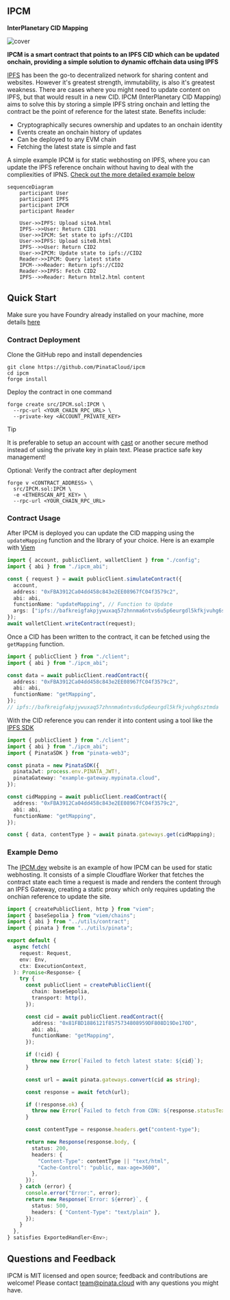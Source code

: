 ## IPCM

**InterPlanetary CID Mapping**

![cover](https://dweb.mypinata.cloud/ipfs/bafkreigsap637s5qtmp2cqomi3tkjlz62pet35x3cfbjqzh7mmbioiooei)

**IPCM is a smart contract that points to an IPFS CID which can be updated onchain, providing a simple solution to dynamic offchain data using IPFS**

[IPFS](https://ipfs.io) has been the go-to decentralized network for sharing content and websites. However it's greatest strength, immutability, is also it's greatest weakness. There are cases where you might need to update content on IPFS, but that would result in a new CID. IPCM (InterPlanetary CID Mapping) aims to solve this by storing a simple IPFS string onchain and letting the contract be the point of reference for the latest state. Benefits include:

- Cryptographically secures ownership and updates to an onchain identity
- Events create an onchain history of updates
- Can be deployed to any EVM chain
- Fetching the latest state is simple and fast

A simple example IPCM is for static webhosting on IPFS, where you can update the IPFS reference onchain without having to deal with the compliexities of IPNS. [Check out the more detailed example below](#example-demo)

```mermaid
sequenceDiagram
    participant User
    participant IPFS
    participant IPCM
    participant Reader

    User->>IPFS: Upload siteA.html
    IPFS-->>User: Return CID1
    User->>IPCM: Set state to ipfs://CID1
    User->>IPFS: Upload siteB.html
    IPFS-->>User: Return CID2
    User->>IPCM: Update state to ipfs://CID2
    Reader->>IPCM: Query latest state
    IPCM-->>Reader: Return ipfs://CID2
    Reader->>IPFS: Fetch CID2
    IPFS-->>Reader: Return html2.html content
```

## Quick Start

Make sure you have Foundry already installed on your machine, more details [here](https://book.getfoundry.sh/getting-started/installation)

### Contract Deployment

Clone the GitHub repo and install dependencies

```
git clone https://github.com/PinataCloud/ipcm
cd ipcm
forge install
```

Deploy the contract in one command

```
forge create src/IPCM.sol:IPCM \
  --rpc-url <YOUR_CHAIN_RPC_URL> \
  --private-key <ACCOUNT_PRIVATE_KEY>
```

> [!TIP]
> It is preferable to setup an account with [cast](https://book.getfoundry.sh/tutorials/best-practices?highlight=wallet#private-key-management) or another secure method instead of using the private key in plain text. Please practice safe key management!

Optional: Verify the contract after deployment

```
forge v <CONTRACT_ADDRESS> \
  src/IPCM.sol:IPCM \
  -e <ETHERSCAN_API_KEY> \
  --rpc-url <YOUR_CHAIN_RPC_URL>
```

### Contract Usage

After IPCM is deployed you can update the CID mapping using the `updateMapping` function and the library of your choice. Here is an example with [Viem](https://viem.sh/docs/contract/writeContract#writecontract)

```typescript
import { account, publicClient, walletClient } from "./config";
import { abi } from "./ipcm_abi";

const { request } = await publicClient.simulateContract({
  account,
  address: "0xFBA3912Ca04dd458c843e2EE08967fC04f3579c2",
  abi: abi,
  functionName: "updateMapping", // Function to Update
  args: ["ipfs://bafkreigfakpjywuxaq57zhnnma6ntvs6u5p6eurgdl5kfkjvuhg6sztmda"], // IPFS CID args
});
await walletClient.writeContract(request);
```

Once a CID has been written to the contract, it can be fetched using the `getMapping` function.

```typescript
import { publicClient } from "./client";
import { abi } from "./ipcm_abi";

const data = await publicClient.readContract({
  address: "0xFBA3912Ca04dd458c843e2EE08967fC04f3579c2",
  abi: abi,
  functionName: "getMapping",
});
// ipfs://bafkreigfakpjywuxaq57zhnnma6ntvs6u5p6eurgdl5kfkjvuhg6sztmda
```

With the CID reference you can render it into content using a tool like the [IPFS SDK](https://docs.pinata.cloud/web3/sdk)

```typescript
import { publicClient } from "./client";
import { abi } from "./ipcm_abi";
import { PinataSDK } from "pinata-web3";

const pinata = new PinataSDK({
  pinataJwt: process.env.PINATA_JWT!,
  pinataGateway: "example-gateway.mypinata.cloud",
});

const cidMapping = await publicClient.readContract({
  address: "0xFBA3912Ca04dd458c843e2EE08967fC04f3579c2",
  abi: abi,
  functionName: "getMapping",
});

const { data, contentType } = await pinata.gateways.get(cidMapping);
```

### Example Demo

The [IPCM.dev](https://ipcm.dev/) website is an example of how IPCM can be used for static webhosting. It consists of a simple Cloudflare Worker that fetches the contract state each time a request is made and renders the content through an IPFS Gateway, creating a static proxy which only requires updating the onchian reference to update the site.

```typescript
import { createPublicClient, http } from "viem";
import { baseSepolia } from "viem/chains";
import { abi } from "../utils/contract";
import { pinata } from "../utils/pinata";

export default {
  async fetch(
    request: Request,
    env: Env,
    ctx: ExecutionContext,
  ): Promise<Response> {
    try {
      const publicClient = createPublicClient({
        chain: baseSepolia,
        transport: http(),
      });

      const cid = await publicClient.readContract({
        address: "0x81FBD1886121f8575734808959DF808D19De170D",
        abi: abi,
        functionName: "getMapping",
      });

      if (!cid) {
        throw new Error(`Failed to fetch latest state: ${cid}`);
      }

      const url = await pinata.gateways.convert(cid as string);

      const response = await fetch(url);

      if (!response.ok) {
        throw new Error(`Failed to fetch from CDN: ${response.statusText}`);
      }

      const contentType = response.headers.get("content-type");

      return new Response(response.body, {
        status: 200,
        headers: {
          "Content-Type": contentType || "text/html",
          "Cache-Control": "public, max-age=3600",
        },
      });
    } catch (error) {
      console.error("Error:", error);
      return new Response(`Error: ${error}`, {
        status: 500,
        headers: { "Content-Type": "text/plain" },
      });
    }
  },
} satisfies ExportedHandler<Env>;
```

## Questions and Feedback

IPCM is MIT licensed and open source; feedback and contributions are welcome! Please contact [team@pinata.cloud](mailto:team@pinata.cloud) with any questions you might have.
